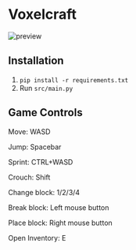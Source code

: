 # Voxelcraft

![preview](https://user-images.githubusercontent.com/69072635/114299789-e1a73a80-9ac5-11eb-8d02-6ca3dc1d2c79.png)

## Installation

1. `pip install -r requirements.txt`
2. Run ``src/main.py``

## Game Controls

Move: WASD

Jump: Spacebar

Sprint: CTRL+WASD

Crouch: Shift

Change block: 1/2/3/4

Break block: Left mouse button

Place block: Right mouse button

Open Inventory: E
